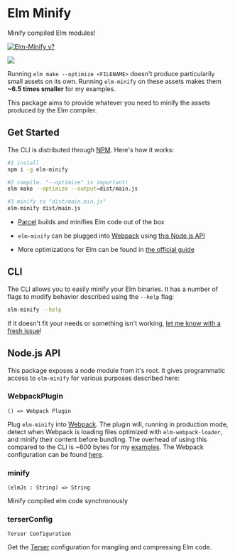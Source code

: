 # Elm Minify
Minify compiled Elm modules!

[![Elm-Minify v?](https://img.shields.io/npm/v/elm-minify.svg)](https://www.npmjs.com/package/elm-minify)

![](/example.gif)

Running `elm make --optimize <FILENAME>` doesn't produce particularily small assets on its own. Running `elm-minify` on these assets makes them **~6.5 times smaller** for my examples.

This package aims to provide whatever you need to minify the assets produced by the Elm compiler.

## Get Started
The CLI is distributed through [NPM](https://www.npmjs.com/package/elm-minify). Here's how it works:

```bash
#1 install
npm i -g elm-minify

#2 compile. "--optimize" is important!
elm make --optimize --output=dist/main.js

#3 minify to "dist/main.min.js"
elm-minify dist/main.js
```
- [Parcel](https://parceljs.org/) builds and minifies Elm code out of the box

- `elm-minify` can be plugged into [Webpack](https://webpack.js.org/) using [this Node.js API](https://github.com/opvasger/elm-minify#nodejs-api)

- More optimizations for Elm can be found in [the official guide](https://guide.elm-lang.org/optimization/)

## CLI
The CLI allows you to easily minify your Elm binaries. It has a number of flags to modify behavior described using the `--help` flag:

```bash
elm-minify --help
```

If it doesn't fit your needs or something isn't working, [let me know with a fresh issue](https://github.com/opvasger/elm-minify/issues/new)!

## Node.js API
This package exposes a node module from it's root. It gives programmatic access to `elm-minify` for various purposes described here:

### WebpackPlugin
```() => Webpack Plugin```

Plug `elm-minify` into [Webpack](https://webpack.js.org/). The plugin will, running in production mode, detect when Webpack is loading files optimized with `elm-webpack-loader`, and minify their content before bundling. The overhead of using this compared to the CLI is ~600 bytes for my [examples](https://github.com/opvasger/elm-minify/tree/master/examples). The Webpack configuration can be found [here](https://github.com/opvasger/elm-minify/blob/master/examples/withWebpack/webpack.config.js).

### minify
```(elmJs : String) => String```

Minify compiled elm code synchronously

### terserConfig
`Terser Configuration`

Get the [Terser](https://github.com/terser-js/terser) configuration for mangling and compressing Elm code.

